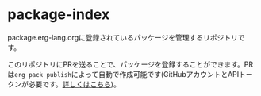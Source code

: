 # package-index

package.erg-lang.orgに登録されているパッケージを管理するリポジトリです。

このリポジトリにPRを送ることで、パッケージを登録することができます。PRは`erg pack publish`によって自動で作成可能です(GitHubアカウントとAPIトークンが必要です。[詳しくはこちら](https://github.com/erg-lang/erg/blob/main/doc/JA/tools/pack.md))。

